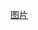 [图片](https://github.com/Z0Free/Z_FREE/blob/main/img/%E7%BD%91%E9%A1%B5%E6%8D%95%E8%8E%B7_22-7-2022_1867_www.bilibili.com.jpeg)
